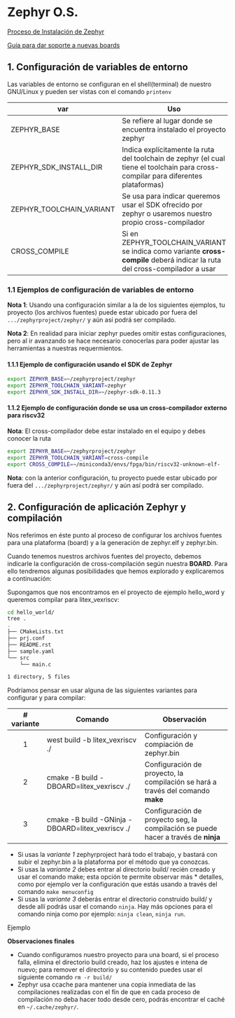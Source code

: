 # Zephyr O.S.

[Proceso de Instalación de Zephyr](https://docs.zephyrproject.org/latest/getting_started/index.html#getting-started-guide)

[Guía para dar soporte a nuevas boards](https://docs.zephyrproject.org/latest/guides/porting/board_porting.html)

## 1. Configuración de variables de entorno

Las variables de entorno se configuran en el shell(terminal) de nuestro GNU/Linux y pueden ser vistas con el comando `printenv`

|var|Uso|
|---|---|
|ZEPHYR_BASE|Se refiere al lugar donde se encuentra instalado el proyecto zephyr|
|ZEPHYR_SDK_INSTALL_DIR|Indica explícitamente la ruta del toolchain de zephyr (el cual tiene el toolchain para cross-compilar para diferentes plataformas)|
|ZEPHYR_TOOLCHAIN_VARIANT|Se usa para indicar queremos usar el SDK ofrecido por zephyr o usaremos nuestro propio cross-compilador|
|CROSS_COMPILE|Si en ZEPHYR_TOOLCHAIN_VARIANT se indica como variante **cross-compile** deberá indicar la ruta del cross-compilador a usar|

### 1.1 Ejemplos de configuración de variables de entorno

**Nota 1**: Usando una configuración similar a la de los siguientes ejemplos, tu proyecto (los archivos fuentes) puede estar ubicado por fuera del `.../zephyrproject/zephyr/` y aún así podrá ser compilado.

**Nota 2**: En realidad para iniciar zephyr puedes omitir estas configuraciones, pero al ir avanzando se hace necesario conocerlas para poder ajustar las herramientas a nuestras requermientos.

#### 1.1.1 Ejemplo de configuración usando el SDK de Zephyr

```bash
export ZEPHYR_BASE=~/zephyrproject/zephyr
export ZEPHYR_TOOLCHAIN_VARIANT=zephyr
export ZEPHYR_SDK_INSTALL_DIR=~/zephyr-sdk-0.11.3
```

#### 1.1.2 Ejemplo de configuración donde se usa un cross-compilador externo para riscv32

**Nota**: El cross-compilador debe estar instalado en el equipo y debes conocer la ruta

```bash
export ZEPHYR_BASE=~/zephyrproject/zephyr
export ZEPHYR_TOOLCHAIN_VARIANT=cross-compile
export CROSS_COMPILE=~/miniconda3/envs/fpga/bin/riscv32-unknown-elf-
```
**Nota**: con la anterior configuración, tu proyecto puede estar ubicado por fuera del `.../zephyrproject/zephyr/` y aún así podrá ser compilado.

## 2. Configuración de aplicación Zephyr y compilación

Nos referimos en éste punto al proceso de configurar los archivos fuentes para una plataforma (board) y a la generación de zephyr.elf y zephyr.bin.

Cuando tenemos nuestros archivos fuentes del proyecto, debemos indicarle la configuración de cross-compilación según nuestra **BOARD**.
Para ello tendremos algunas posibilidades que hemos explorado y explicaremos a continuación:

Supongamos que nos encontramos en el proyecto de ejemplo hello_word y queremos compilar para litex_vexriscv:

```bash
cd hello_world/
tree .
.
├── CMakeLists.txt
├── prj.conf
├── README.rst
├── sample.yaml
└── src
    └── main.c

1 directory, 5 files
```
Podríamos pensar en usar alguna de las siguientes variantes para configurar y para compilar:

| # variante |Comando|Observación|
|:---:|---|---|
|1| west build -b litex_vexriscv ./|Configuración y compiación de zephyr.bin|
|2| cmake -B build -DBOARD=litex_vexriscv ./|Configuración de proyecto, la compilación se hará a través del comando **make**|
|3| cmake -B build -GNinja -DBOARD=litex_vexriscv ./|Configuración de proyecto seg, la compilación se puede hacer a través de **ninja**

* Si usas la *variante 1* zephyrproject hará todo el trabajo, y bastará con subir el zephyr.bin a la plataforma por el método que ya conozcas.
* Si usas la *variante 2* debes entrar al directorio build/ recién creado y usar el comando make; esta opción te permite observar más * detalles, como por ejemplo ver la configuración que estás usando a través del comando `make menuconfig`
* Si usas la *variante 3* deberás entrar el directorio construido build/ y desde allí podrás usar el comando `ninja`. Hay más opciones para el comando ninja como por ejemplo: `ninja clean`, `ninja run`.

Ejemplo

**Observaciones finales**

* Cuando configuramos nuestro proyecto para una board, si el proceso falla, elimina el directorio build creado, haz los ajustes e intena de nuevo; para remover el directorio y su contenido puedes usar el siguiente comando `rm -r build/`
* Zephyr usa ccache para mantener una copia inmediata de las compilaciones realizadas con el fin de que en cada proceso de compilación no deba hacer todo desde cero, podrás encontrar el caché en `~/.cache/zephyr/`.
